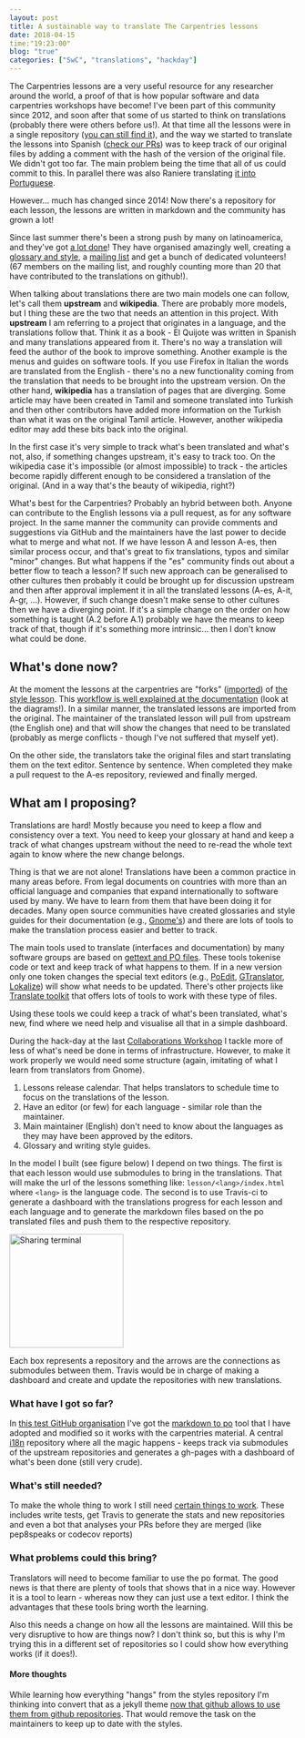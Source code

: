```yaml
---
layout: post
title: A sustainable way to translate The Carpentries lessons
date: 2018-04-15
time:"19:23:00"
blog: "true"
categories: ["SwC", "translations", "hackday"]
---
```


The Carpentries lessons are a very useful resource for any researcher around the
world, a proof of that is how popular software and data carpentries workshops
have become! I've been part of this community since 2012, and soon after that
some of us started to think on translations (probably there were others before
us!). At that time all the lessons were in a single repository
([you can still find it](https://github.com/swcarpentry/DEPRECATED-bc)), and the
way we started to translate the lessons into Spanish
([check our PRs](https://github.com/franktoffel/swcarpentry-es/pulls?q=is%3Apr+is%3Aopen))
was to keep track of our original files by adding a comment with the hash of the
version of the original file. We didn't got too far. The main problem being the
time that all of us could commit to this. In parallel there was also Raniere 
translating [it into Portuguese](https://github.com/rgaiacs/bc/tree/pt-BR/translations/pt-BR).

However... much has changed since 2014! Now there's a repository for each lesson,
the lessons are written in markdown and the community has grown a lot!

Since last summer there's been a strong push by many on latinoamerica, and 
they've got [a lot done](https://github.com/swcarpentry?utf8=%E2%9C%93&q=-es&type=&language=)!
They have organised amazingly well, creating a [glossary and style](https://github.com/Carpentries-ES/board/blob/master/Convenciones_Traduccion.md), 
a [mailing list](https://groups.google.com/a/carpentries.org/forum/#!forum/latinoamerica) and
get a bunch of dedicated volunteers! (67 members on the mailing list, and roughly counting
more than 20 that have contributed to the translations on github!).

When talking about translations there are two main models one can follow, let's
call them **upstream** and **wikipedia**. There are probably more models, but I
thing these are the two that needs an attention in this project.
With **upstream** I am referring to a project that originates in a language, and
the translations follow that. Think it as a book - El Quijote was written in
Spanish and many translations appeared from it. There's no way a translation will
feed the author of the book to improve something. Another example is the menus and
guides on software tools. If you use Firefox in Italian the words are translated
from the English - there's no a new functionality coming from the translation that
needs to be brought into the upstream version.
On the other hand, **wikipedia** has a translation of pages that are diverging.
Some article may have been created in Tamil and someone translated into Turkish
and then other contributors have added more information on the Turkish than 
what it was on the original Tamil article. However, another wikipedia editor may
add these bits back into the original.

In the first case it's very simple to track what's been translated and what's
not, also, if something changes upstream, it's easy to track too. On the
wikipedia case it's impossible (or almost impossible) to track - the articles
become rapidly different enough to be considered a translation of the original.
(And in a way that's the beauty of wikipedia, right?)

What's best for the Carpentries? Probably an hybrid between both.
Anyone can contribute to the English lessons via a pull request, as for 
any software project. In the same manner the community can provide comments
and suggestions via GitHub and the maintainers have the last power to decide
what to merge and what not. If we have lesson A and lesson A-es, then similar
process occur, and that's great to fix translations, typos and similar "minor"
changes. But what happens if the "es" community finds out about a better flow to 
teach a lesson? If such new approach can be generalised to other cultures
then probably it could be brought up for discussion upstream and then after approval
implement it in all the translated lessons (A-es, A-it, A-gr, ...). However, if such change
doesn't make sense to other cultures then we have a diverging point. If 
it's a simple change on the order on how something is taught (A.2 before A.1)
probably we have the means to keep track of that, though if it's something
more intrinsic... then I don't know what could be done.

## What's done now?

At the moment the lessons at the carpentries are "forks"
([imported](http://swcarpentry.github.io/lesson-example/setup.html))
of [the style lesson](https://github.com/swcarpentry/styles).
This
[workflow is well explained at the documentation](http://swcarpentry.github.io/lesson-example/02-tooling/index.html)
(look at the diagrams!). In a similar manner, the translated lessons are imported from
the original. The maintainer of the translated lesson will pull from upstream
(the English one) and that will show the changes that need to be translated
(probably as merge conflicts - though I've not suffered that myself yet).

On the other side, the translators take the original files and start translating
them on the text editor. Sentence by sentence. When completed they make a pull
request to the A-es repository, reviewed and finally merged.

## What am I proposing?

Translations are hard! Mostly because you need to keep a flow and consistency
over a text. You need to keep your glossary at hand and keep a track of what
changes upstream without the need to re-read the whole text again to know where
the new change belongs.

Thing is that we are not alone! Translations have been a common practice in many
areas before. From legal documents on countries with more than an official
language and companies that expand internationally to software used by many. We
have to learn from them that have been doing it for decades. Many open source
communities have created glossaries and style guides for their documentation
(e.g., [Gnome's](https://developer.gnome.org/gdp-style-guide/2.32/index.html.en)) 
and there are lots of tools to make the translation process easier and better
to track.

The main tools used to translate (interfaces and documentation) by many software
groups are based on [gettext and PO files](https://en.wikipedia.org/wiki/Gettext).
These tools tokenise code or text and keep track of what happens to them. If in
a new version only one token changes the special text editors
(e.g., [PoEdit](http://www.poedit.net),
[GTranslator](https://wiki.gnome.org/Apps/Gtranslator),
[Lokalize](https://userbase.kde.org/Lokalize))
will show what needs to be updated. There's other projects like
[Translate toolkit](http://docs.translatehouse.org/projects/translate-toolkit/en/latest/commands/index.html)
that offers lots of tools to work with these type of files.

Using these tools we could keep a track of what's been translated, what's 
new, find where we need help and visualise all that in a simple dashboard.

During the hack-day at the last [Collaborations Workshop](https://www.software.ac.uk/cw18)
I tackle more of less of what's need be done in terms of infrastructure.
However, to make it work properly we would need some structure (again,
imitating of what I learn from translators from Gnome).

1. Lessons release calendar. That helps translators to schedule time
   to focus on the translations of the lesson.
1. Have an editor (or few) for each language - similar role than the
   maintainer.
1. Main maintainer (English) don't need to know about the languages
   as they may have been approved by the editors.
1. Glossary and writing style guides.

In the model I built (see figure below) I depend on two things.
The first is that each lesson would use submodules to bring in the translations.
That will make the url of the lessons something like: `lesson/<lang>/index.html`
where `<lang>` is the language code.
The second is to use Travis-ci to generate a dashboard with the translations
progress for each lesson and each language and to generate the markdown files
based on the po translated files and push them to the respective repository.

<img height="200px" alt="Sharing terminal" src="/gallery/images/2018/04/2018-04-15-diagram.png">

Each box represents a repository and the arrows are the connections as submodules
between them. Travis would be in charge of making a dashboard and create and update
the repositories with new translations.

### What have I got so far?

In [this test GitHub organisation](https://github.com/swcarpentry-i18n) I've got
the [markdown to po](https://github.com/swcarpentry-i18n/po4gitbook) tool that I
have adopted and modified so it works with the carpentries material. A central 
[i18n](https://github.com/swcarpentry-i18n/i18n) repository where all the magic
happens - keeps track via submodules of the upstream repositories and generates
a gh-pages with a dashboard of what's been done (still very crude).

### What's still needed?

To make the whole thing to work I still need 
[certain things to work](https://github.com/swcarpentry-i18n/i18n/issues?q=is%3Aissue+is%3Aopen). 
These includes write tests, get Travis to generate the stats and new repositories 
and even a bot that analyses your PRs before they are merged (like pep8speaks or 
codecov reports)
 
### What problems could this bring?

Translators will need to become familiar to use the po format. The good news is
that there are plenty of tools that shows that in a nice way. However it is a 
tool to learn - whereas now they can just use a text editor. I think the advantages
that these tools bring worth the learning.

Also this needs a change on how all the lessons are maintained. Will this be
very disruptive to how are things now? I don't think so, but this is why I'm
trying this in a different set of repositories so I could show how everything
works (if it does!).


#### More thoughts

While learning how everything "hangs" from the styles repository I'm thinking
into convert that as a jekyll theme [now that github allows to use them from
github repositories](https://blog.github.com/2017-11-29-use-any-theme-with-github-pages/). 
That would remove the task on the maintainers to keep up to date with the styles.
